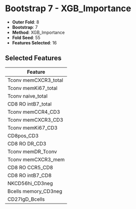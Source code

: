 # Bootstrap 7 - XGB_Importance

- **Outer Fold**: 8
- **Bootstrap**: 7
- **Method**: XGB_Importance
- **Fold Seed**: 55
- **Features Selected**: 16

## Selected Features

| Feature |
|---------|
| Tconv memCXCR3_total |
| Tconv memKi67_total |
| Tconv naive_total |
| CD8 RO intB7_total |
| Tconv memCCR4_CD3 |
| Tconv memCXCR3_CD3 |
| Tconv memKi67_CD3 |
| CD8pos_CD3 |
| CD8 RO DR_CD3 |
| Tconv memDR_Tconv |
| Tconv memCXCR3_mem |
| CD8 RO CCR5_CD8 |
| CD8 RO intB7_CD8 |
| NKCD56hi_CD3neg |
| Bcells memory_CD3neg |
| CD27IgD_Bcells |

